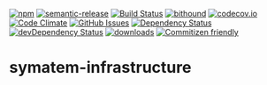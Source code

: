 [![npm](https://img.shields.io/npm/v/symatem.svg)](https://www.npmjs.com/package/symatem-infrastructure)
[![semantic-release](https://img.shields.io/badge/%20%20%F0%9F%93%A6%F0%9F%9A%80-semantic--release-e10079.svg)](https://github.com/arlac77/symatem-infrastructure)
[![Build Status](https://secure.travis-ci.org/arlac77/symatem-infrastructure.png)](http://travis-ci.org/arlac77/symatem-infrastructure)
[![bithound](https://www.bithound.io/github/arlac77/symatem-infrastructure/badges/score.svg)](https://www.bithound.io/github/arlac77/symatem-infrastructure)
[![codecov.io](http://codecov.io/github/arlac77/symatem-infrastructure/coverage.svg?branch=master)](http://codecov.io/github/arlac77/symatem-infrastructure?branch=master)
[![Code Climate](https://codeclimate.com/github/arlac77/symatem-infrastructure/badges/gpa.svg)](https://codeclimate.com/github/arlac77/symatem-infrastructure)
[![GitHub Issues](https://img.shields.io/github/issues/arlac77/symatem-infrastructure.svg?style=flat-square)](https://github.com/arlac77/symatem-infrastructure/issues)
[![Dependency Status](https://david-dm.org/arlac77/symatem-infrastructure.svg)](https://david-dm.org/arlac77/symatem-infrastructure)
[![devDependency Status](https://david-dm.org/arlac77/symatem-infrastructure/dev-status.svg)](https://david-dm.org/arlac77/symatem-infrastructure#info=devDependencies)
[![downloads](http://img.shields.io/npm/dm/symatem-infrastructure.svg?style=flat-square)](https://npmjs.org/package/symatem-infrastructure)
[![Commitizen friendly](https://img.shields.io/badge/commitizen-friendly-brightgreen.svg)](http://commitizen.github.io/cz-cli/)

# symatem-infrastructure
